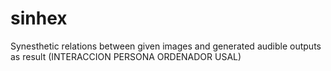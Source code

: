 # sinhex

Synesthetic relations between given images and generated audible outputs as result (INTERACCION PERSONA ORDENADOR USAL)


